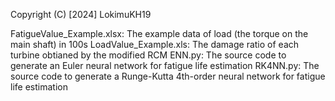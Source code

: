 Copyright (C) [2024] LokimuKH19

FatigueValue_Example.xlsx: The example data of load (the torque on the main shaft) in 100s
LoadValue_Example.xls: The damage ratio of each turbine obtianed by the modified RCM
ENN.py: The source code to generate an Euler neural network for fatigue life estimation
RK4NN.py: The source code to generate a Runge-Kutta 4th-order neural network for fatigue life estimation
